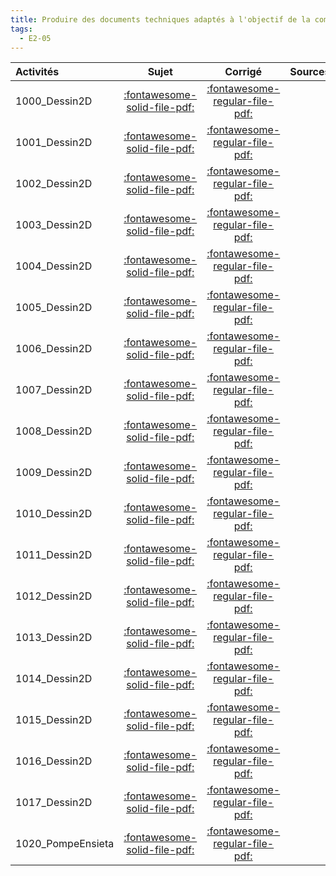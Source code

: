 ```yaml
---
title: Produire des documents techniques adaptés à l'objectif de la communication. 
tags:
  - E2-05
---
```

[comment]: <> (Généré automatiquement par make_all_activitess.py, creation_fichiers_activites)

| Activités | Sujet | Corrigé | Sources  | 
| :-------------- | :---: | :-----: | :------: | 
| 1000_Dessin2D | [:fontawesome-solid-file-pdf:](http://xpessoles-cpge.fr/pdf/1000_Dessin2D_Sujet.pdf) | [:fontawesome-regular-file-pdf:](http://xpessoles-cpge.fr/pdf/1000_Dessin2D_Corrige.pdf) | 
| 1001_Dessin2D | [:fontawesome-solid-file-pdf:](http://xpessoles-cpge.fr/pdf/1001_Dessin2D_Sujet.pdf) | [:fontawesome-regular-file-pdf:](http://xpessoles-cpge.fr/pdf/1001_Dessin2D_Corrige.pdf) | 
| 1002_Dessin2D | [:fontawesome-solid-file-pdf:](http://xpessoles-cpge.fr/pdf/1002_Dessin2D_Sujet.pdf) | [:fontawesome-regular-file-pdf:](http://xpessoles-cpge.fr/pdf/1002_Dessin2D_Corrige.pdf) | 
| 1003_Dessin2D | [:fontawesome-solid-file-pdf:](http://xpessoles-cpge.fr/pdf/1003_Dessin2D_Sujet.pdf) | [:fontawesome-regular-file-pdf:](http://xpessoles-cpge.fr/pdf/1003_Dessin2D_Corrige.pdf) | 
| 1004_Dessin2D | [:fontawesome-solid-file-pdf:](http://xpessoles-cpge.fr/pdf/1004_Dessin2D_Sujet.pdf) | [:fontawesome-regular-file-pdf:](http://xpessoles-cpge.fr/pdf/1004_Dessin2D_Corrige.pdf) | 
| 1005_Dessin2D | [:fontawesome-solid-file-pdf:](http://xpessoles-cpge.fr/pdf/1005_Dessin2D_Sujet.pdf) | [:fontawesome-regular-file-pdf:](http://xpessoles-cpge.fr/pdf/1005_Dessin2D_Corrige.pdf) | 
| 1006_Dessin2D | [:fontawesome-solid-file-pdf:](http://xpessoles-cpge.fr/pdf/1006_Dessin2D_Sujet.pdf) | [:fontawesome-regular-file-pdf:](http://xpessoles-cpge.fr/pdf/1006_Dessin2D_Corrige.pdf) | 
| 1007_Dessin2D | [:fontawesome-solid-file-pdf:](http://xpessoles-cpge.fr/pdf/1007_Dessin2D_Sujet.pdf) | [:fontawesome-regular-file-pdf:](http://xpessoles-cpge.fr/pdf/1007_Dessin2D_Corrige.pdf) | 
| 1008_Dessin2D | [:fontawesome-solid-file-pdf:](http://xpessoles-cpge.fr/pdf/1008_Dessin2D_Sujet.pdf) | [:fontawesome-regular-file-pdf:](http://xpessoles-cpge.fr/pdf/1008_Dessin2D_Corrige.pdf) | 
| 1009_Dessin2D | [:fontawesome-solid-file-pdf:](http://xpessoles-cpge.fr/pdf/1009_Dessin2D_Sujet.pdf) | [:fontawesome-regular-file-pdf:](http://xpessoles-cpge.fr/pdf/1009_Dessin2D_Corrige.pdf) | 
| 1010_Dessin2D | [:fontawesome-solid-file-pdf:](http://xpessoles-cpge.fr/pdf/1010_Dessin2D_Sujet.pdf) | [:fontawesome-regular-file-pdf:](http://xpessoles-cpge.fr/pdf/1010_Dessin2D_Corrige.pdf) | 
| 1011_Dessin2D | [:fontawesome-solid-file-pdf:](http://xpessoles-cpge.fr/pdf/1011_Dessin2D_Sujet.pdf) | [:fontawesome-regular-file-pdf:](http://xpessoles-cpge.fr/pdf/1011_Dessin2D_Corrige.pdf) | 
| 1012_Dessin2D | [:fontawesome-solid-file-pdf:](http://xpessoles-cpge.fr/pdf/1012_Dessin2D_Sujet.pdf) | [:fontawesome-regular-file-pdf:](http://xpessoles-cpge.fr/pdf/1012_Dessin2D_Corrige.pdf) | 
| 1013_Dessin2D | [:fontawesome-solid-file-pdf:](http://xpessoles-cpge.fr/pdf/1013_Dessin2D_Sujet.pdf) | [:fontawesome-regular-file-pdf:](http://xpessoles-cpge.fr/pdf/1013_Dessin2D_Corrige.pdf) | 
| 1014_Dessin2D | [:fontawesome-solid-file-pdf:](http://xpessoles-cpge.fr/pdf/1014_Dessin2D_Sujet.pdf) | [:fontawesome-regular-file-pdf:](http://xpessoles-cpge.fr/pdf/1014_Dessin2D_Corrige.pdf) | 
| 1015_Dessin2D | [:fontawesome-solid-file-pdf:](http://xpessoles-cpge.fr/pdf/1015_Dessin2D_Sujet.pdf) | [:fontawesome-regular-file-pdf:](http://xpessoles-cpge.fr/pdf/1015_Dessin2D_Corrige.pdf) | 
| 1016_Dessin2D | [:fontawesome-solid-file-pdf:](http://xpessoles-cpge.fr/pdf/1016_Dessin2D_Sujet.pdf) | [:fontawesome-regular-file-pdf:](http://xpessoles-cpge.fr/pdf/1016_Dessin2D_Corrige.pdf) | 
| 1017_Dessin2D | [:fontawesome-solid-file-pdf:](http://xpessoles-cpge.fr/pdf/1017_Dessin2D_Sujet.pdf) | [:fontawesome-regular-file-pdf:](http://xpessoles-cpge.fr/pdf/1017_Dessin2D_Corrige.pdf) | 
| 1020_PompeEnsieta | [:fontawesome-solid-file-pdf:](http://xpessoles-cpge.fr/pdf/1020_PompeEnsieta_Sujet.pdf) | [:fontawesome-regular-file-pdf:](http://xpessoles-cpge.fr/pdf/1020_PompeEnsieta_Corrige.pdf) | 

